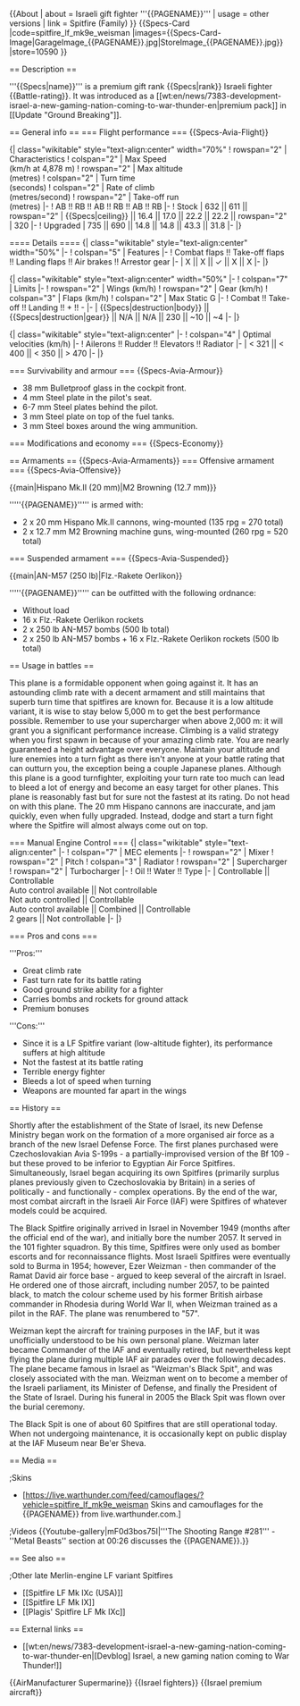 {{About
| about = Israeli gift fighter '''{{PAGENAME}}'''
| usage = other versions
| link = Spitfire (Family)
}}
{{Specs-Card
|code=spitfire_lf_mk9e_weisman
|images={{Specs-Card-Image|GarageImage_{{PAGENAME}}.jpg|StoreImage_{{PAGENAME}}.jpg}}
|store=10590
}}

== Description ==
<!-- ''In the description, the first part should be about the history of and the creation and combat usage of the aircraft, as well as its key features. In the second part, tell the reader about the aircraft in the game. Insert a screenshot of the vehicle, so that if the novice player does not remember the vehicle by name, he will immediately understand what kind of vehicle the article is talking about.'' -->
'''{{Specs|name}}''' is a premium gift rank {{Specs|rank}} Israeli fighter {{Battle-rating}}. It was introduced as a [[wt:en/news/7383-development-israel-a-new-gaming-nation-coming-to-war-thunder-en|premium pack]] in [[Update "Ground Breaking"]].

== General info ==
=== Flight performance ===
{{Specs-Avia-Flight}}
<!-- ''Describe how the aircraft behaves in the air. Speed, manoeuvrability, acceleration and allowable loads - these are the most important characteristics of the vehicle.'' -->

{| class="wikitable" style="text-align:center" width="70%"
! rowspan="2" | Characteristics
! colspan="2" | Max Speed<br>(km/h at 4,878 m)
! rowspan="2" | Max altitude<br>(metres)
! colspan="2" | Turn time<br>(seconds)
! colspan="2" | Rate of climb<br>(metres/second)
! rowspan="2" | Take-off run<br>(metres)
|-
! AB !! RB !! AB !! RB !! AB !! RB
|-
! Stock
| 632 || 611 || rowspan="2" | {{Specs|ceiling}} || 16.4 || 17.0 || 22.2 || 22.2 || rowspan="2" | 320
|-
! Upgraded
| 735 || 690 || 14.8 || 14.8 || 43.3 || 31.8
|-
|}

==== Details ====
{| class="wikitable" style="text-align:center" width="50%"
|-
! colspan="5" | Features
|-
! Combat flaps !! Take-off flaps !! Landing flaps !! Air brakes !! Arrestor gear
|-
| X || X || ✓ || X || X     <!-- ✓ -->
|-
|}

{| class="wikitable" style="text-align:center" width="50%"
|-
! colspan="7" | Limits
|-
! rowspan="2" | Wings (km/h)
! rowspan="2" | Gear (km/h)
! colspan="3" | Flaps (km/h)
! colspan="2" | Max Static G
|-
! Combat !! Take-off !! Landing !! + !! -
|-
| {{Specs|destruction|body}} || {{Specs|destruction|gear}} || N/A || N/A || 230 || ~10 || ~4
|-
|}

{| class="wikitable" style="text-align:center"
|-
! colspan="4" | Optimal velocities (km/h)
|-
! Ailerons !! Rudder !! Elevators !! Radiator
|-
| < 321 || < 400 || < 350 || > 470
|-
|}

=== Survivability and armour ===
{{Specs-Avia-Armour}}
<!-- ''Examine the survivability of the aircraft. Note how vulnerable the structure is and how secure the pilot is, whether the fuel tanks are armoured, etc. Describe the armour, if there is any, and also mention the vulnerability of other critical aircraft systems.'' -->

* 38 mm Bulletproof glass in the cockpit front.
* 4 mm Steel plate in the pilot's seat.
* 6-7 mm Steel plates behind the pilot.
* 3 mm Steel plate on top of the fuel tanks.
* 3 mm Steel boxes around the wing ammunition.

=== Modifications and economy ===
{{Specs-Economy}}

== Armaments ==
{{Specs-Avia-Armaments}}
=== Offensive armament ===
{{Specs-Avia-Offensive}}
<!-- ''Describe the offensive armament of the aircraft, if any. Describe how effective the cannons and machine guns are in a battle, and also what belts or drums are better to use. If there is no offensive weaponry, delete this subsection.'' -->
{{main|Hispano Mk.II (20 mm)|M2 Browning (12.7 mm)}}

'''''{{PAGENAME}}''''' is armed with:

* 2 x 20 mm Hispano Mk.II cannons, wing-mounted (135 rpg = 270 total)
* 2 x 12.7 mm M2 Browning machine guns, wing-mounted (260 rpg = 520 total)

=== Suspended armament ===
{{Specs-Avia-Suspended}}
<!-- ''Describe the aircraft's suspended armament: additional cannons under the wings, bombs, rockets and torpedoes. This section is especially important for bombers and attackers. If there is no suspended weaponry remove this subsection.'' -->
{{main|AN-M57 (250 lb)|Flz.-Rakete Oerlikon}}

'''''{{PAGENAME}}''''' can be outfitted with the following ordnance:

* Without load
* 16 x Flz.-Rakete Oerlikon rockets
* 2 x 250 lb AN-M57 bombs (500 lb total)
* 2 x 250 lb AN-M57 bombs + 16 x Flz.-Rakete Oerlikon rockets (500 lb total)

== Usage in battles ==
<!-- ''Describe the tactics of playing in the aircraft, the features of using aircraft in a team and advice on tactics. Refrain from creating a "guide" - do not impose a single point of view, but instead, give the reader food for thought. Examine the most dangerous enemies and give recommendations on fighting them. If necessary, note the specifics of the game in different modes (AB, RB, SB).'' -->
This plane is a formidable opponent when going against it. It has an astounding climb rate with a decent armament and still maintains that superb turn time that spitfires are known for. Because it is a low altitude variant, it is wise to stay below 5,000 m to get the best performance possible. Remember to use your supercharger when above 2,000 m: it will grant you a significant performance increase. Climbing is a valid strategy when you first spawn in because of your amazing climb rate. You are nearly guaranteed a height advantage over everyone. Maintain your altitude and lure enemies into a turn fight as there isn't anyone at your battle rating that can outturn you, the exception being a couple Japanese planes. Although this plane is a good turnfighter, exploiting your turn rate too much can lead to bleed a lot of energy and become an easy target for other planes. This plane is reasonably fast but for sure not the fastest at its rating. Do not head on with this plane. The 20 mm Hispano cannons are inaccurate, and jam quickly, even when fully upgraded. Instead, dodge and start a turn fight where the Spitfire will almost always come out on top.

=== Manual Engine Control ===
{| class="wikitable" style="text-align:center"
|-
! colspan="7" | MEC elements
|-
! rowspan="2" | Mixer
! rowspan="2" | Pitch
! colspan="3" | Radiator
! rowspan="2" | Supercharger
! rowspan="2" | Turbocharger
|-
! Oil !! Water !! Type
|-
| Controllable || Controllable<br>Auto control available || Not controllable<br>Not auto controlled || Controllable<br>Auto control available || Combined || Controllable<br>2 gears || Not controllable
|-
|}

=== Pros and cons ===
<!-- ''Summarise and briefly evaluate the vehicle in terms of its characteristics and combat effectiveness. Mark its pros and cons in the bulleted list. Try not to use more than 6 points for each of the characteristics. Avoid using categorical definitions such as "bad", "good" and the like - use substitutions with softer forms such as "inadequate" and "effective".'' -->

'''Pros:'''

* Great climb rate
* Fast turn rate for its battle rating
* Good ground strike ability for a fighter
* Carries bombs and rockets for ground attack
* Premium bonuses

'''Cons:'''

* Since it is a LF Spitfire variant (low-altitude fighter), its performance suffers at high altitude
* Not the fastest at its battle rating
* Terrible energy fighter
* Bleeds a lot of speed when turning
* Weapons are mounted far apart in the wings

== History ==
<!-- ''Describe the history of the creation and combat usage of the aircraft in more detail than in the introduction. If the historical reference turns out to be too long, take it to a separate article, taking a link to the article about the vehicle and adding a block "/History" (example: <nowiki>https://wiki.warthunder.com/(Vehicle-name)/History</nowiki>) and add a link to it here using the <code>main</code> template. Be sure to reference text and sources by using <code><nowiki><ref></ref></nowiki></code>, as well as adding them at the end of the article with <code><nowiki><references /></nowiki></code>. This section may also include the vehicle's dev blog entry (if applicable) and the in-game encyclopedia description (under <code><nowiki>=== In-game description ===</nowiki></code>, also if applicable).'' -->
Shortly after the establishment of the State of Israel, its new Defense Ministry began work on the formation of a more organised air force as a branch of the new Israel Defense Force. The first planes purchased were Czechoslovakian Avia S-199s - a partially-improvised version of the Bf 109 - but these proved to be inferior to Egyptian Air Force Spitfires. Simultaneously, Israel began acquiring its own Spitfires (primarily surplus planes previously given to Czechoslovakia by Britain) in a series of politically - and functionally - complex operations. By the end of the war, most combat aircraft in the Israeli Air Force (IAF) were Spitfires of whatever models could be acquired.

The Black Spitfire originally arrived in Israel in November 1949 (months after the official end of the war), and initially bore the number 2057. It served in the 101 fighter squadron. By this time, Spitfires were only used as bomber escorts and for reconnaissance flights. Most Israeli Spitfires were eventually sold to Burma in 1954; however, Ezer Weizman - then commander of the Ramat David air force base - argued to keep several of the aircraft in Israel. He ordered one of those aircraft, including number 2057, to be painted black, to match the colour scheme used by his former British airbase commander in Rhodesia during World War II, when Weizman trained as a pilot in the RAF. The plane was renumbered to "57".

Weizman kept the aircraft for training purposes in the IAF, but it was unofficially understood to be his own personal plane. Weizman later became Commander of the IAF and eventually retired, but nevertheless kept flying the plane during multiple IAF air parades over the following decades. The plane became famous in Israel as "Weizman's Black Spit", and was closely associated with the man. Weizman went on to become a member of the Israeli parliament, its Minister of Defense, and finally the President of the State of Israel. During his funeral in 2005 the Black Spit was flown over the burial ceremony.

The Black Spit is one of about 60 Spitfires that are still operational today. When not undergoing maintenance, it is occasionally kept on public display at the IAF Museum near Be'er Sheva.

== Media ==
<!-- ''Excellent additions to the article would be video guides, screenshots from the game, and photos.'' -->

;Skins

* [https://live.warthunder.com/feed/camouflages/?vehicle=spitfire_lf_mk9e_weisman Skins and camouflages for the {{PAGENAME}} from live.warthunder.com.]

;Videos
{{Youtube-gallery|mF0d3bos75I|'''The Shooting Range #281''' - ''Metal Beasts'' section at 00:26 discusses the {{PAGENAME}}.}}

== See also ==
<!-- ''Links to the articles on the War Thunder Wiki that you think will be useful for the reader, for example:''
* ''reference to the series of the aircraft;''
* ''links to approximate analogues of other nations and research trees.'' -->

;Other late Merlin-engine LF variant Spitfires

* [[Spitfire LF Mk IXc (USA)]]
* [[Spitfire LF Mk IX]]
* [[Plagis' Spitfire LF Mk IXc]]

== External links ==
<!-- ''Paste links to sources and external resources, such as:''
* ''topic on the official game forum;''
* ''other literature.'' -->

* [[wt:en/news/7383-development-israel-a-new-gaming-nation-coming-to-war-thunder-en|[Devblog] Israel, a new gaming nation coming to War Thunder!]]

{{AirManufacturer Supermarine}}
{{Israel fighters}}
{{Israel premium aircraft}}